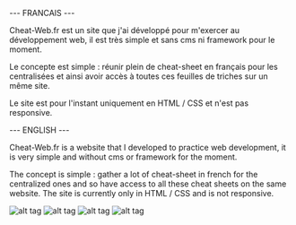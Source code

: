 --- FRANCAIS ---

Cheat-Web.fr est un site que j'ai développé pour m'exercer au développement web, il est très
simple et sans cms ni framework pour le moment.

Le concepte est simple : réunir plein de cheat-sheet en français pour les centralisées et ainsi
avoir accès à toutes ces feuilles de triches sur un même site.

Le site est pour l'instant uniquement en HTML / CSS et n'est pas responsive.

--- ENGLISH ---

Cheat-Web.fr is a website that I developed to practice web development, it is very
simple and without cms or framework for the moment.

The concept is simple : gather a lot of cheat-sheet in french for the centralized ones and so
have access to all these cheat sheets on the same website.
The site is currently only in HTML / CSS and is not responsive.



![alt tag](https://user-images.githubusercontent.com/74169935/108967808-3f9bd200-7680-11eb-8b11-308b815abf77.png)
![alt tag](https://user-images.githubusercontent.com/74169935/108967810-3f9bd200-7680-11eb-978b-863d892071e8.PNG)
![alt tag](https://user-images.githubusercontent.com/74169935/108967815-40346880-7680-11eb-994d-b6e11acea22b.PNG)
![alt tag](https://user-images.githubusercontent.com/74169935/108967813-40346880-7680-11eb-9cc5-0f7074c6f348.png)
